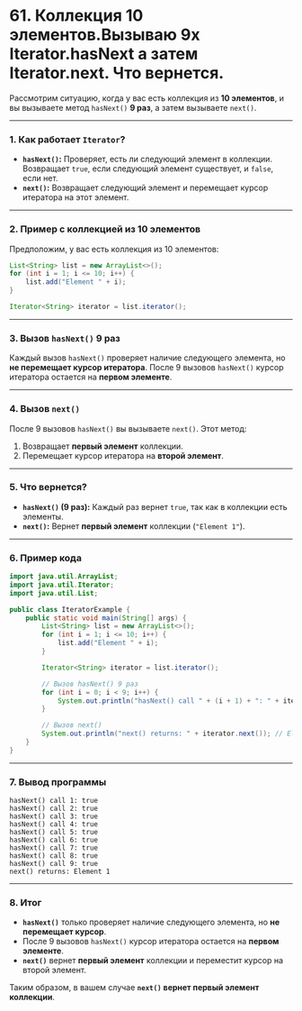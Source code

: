 # 61. Коллекция 10 элементов.Вызываю 9x Iterator.hasNext а затем Iterator.next. Что вернется.

Рассмотрим ситуацию, когда у вас есть коллекция из **10 элементов**, и вы вызываете метод `hasNext()` **9 раз**, а затем вызываете `next()`.

---

### **1. Как работает `Iterator`?**

- **`hasNext()`:** Проверяет, есть ли следующий элемент в коллекции. Возвращает `true`, если следующий элемент существует, и `false`, если нет.
- **`next()`:** Возвращает следующий элемент и перемещает курсор итератора на этот элемент.

---

### **2. Пример с коллекцией из 10 элементов**

Предположим, у вас есть коллекция из 10 элементов:

```java
List<String> list = new ArrayList<>();
for (int i = 1; i <= 10; i++) {
    list.add("Element " + i);
}

Iterator<String> iterator = list.iterator();
```

---

### **3. Вызов `hasNext()` 9 раз**

Каждый вызов `hasNext()` проверяет наличие следующего элемента, но **не перемещает курсор итератора**. После 9 вызовов `hasNext()` курсор итератора остается на **первом элементе**.

---

### **4. Вызов `next()`**

После 9 вызовов `hasNext()` вы вызываете `next()`. Этот метод:
1. Возвращает **первый элемент** коллекции.
2. Перемещает курсор итератора на **второй элемент**.

---

### **5. Что вернется?**

- **`hasNext()` (9 раз):** Каждый раз вернет `true`, так как в коллекции есть элементы.
- **`next()`:** Вернет **первый элемент** коллекции (`"Element 1"`).

---

### **6. Пример кода**

```java
import java.util.ArrayList;
import java.util.Iterator;
import java.util.List;

public class IteratorExample {
    public static void main(String[] args) {
        List<String> list = new ArrayList<>();
        for (int i = 1; i <= 10; i++) {
            list.add("Element " + i);
        }

        Iterator<String> iterator = list.iterator();

        // Вызов hasNext() 9 раз
        for (int i = 0; i < 9; i++) {
            System.out.println("hasNext() call " + (i + 1) + ": " + iterator.hasNext());
        }

        // Вызов next()
        System.out.println("next() returns: " + iterator.next()); // Element 1
    }
}
```

---

### **7. Вывод программы**

```
hasNext() call 1: true
hasNext() call 2: true
hasNext() call 3: true
hasNext() call 4: true
hasNext() call 5: true
hasNext() call 6: true
hasNext() call 7: true
hasNext() call 8: true
hasNext() call 9: true
next() returns: Element 1
```

---

### **8. Итог**

- **`hasNext()`** только проверяет наличие следующего элемента, но **не перемещает курсор**.
- После 9 вызовов `hasNext()` курсор итератора остается на **первом элементе**.
- **`next()`** вернет **первый элемент** коллекции и переместит курсор на второй элемент.

Таким образом, в вашем случае **`next()` вернет первый элемент коллекции**.
